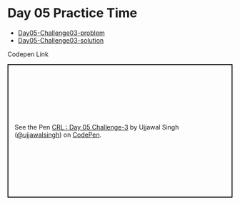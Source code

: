 # Day 05 Practice Time

- [Day05-Challenge03-problem](./Challenge03/problem/)
- [Day05-Challenge03-solution](./Challenge%2003/solution/)

Codepen Link
<p class="codepen" data-height="300" data-theme-id="dark" data-default-tab="html,result" data-slug-hash="poxMLQz" data-user="ujjawalsingh" style="height: 300px; box-sizing: border-box; display: flex; align-items: center; justify-content: center; border: 2px solid; margin: 1em 0; padding: 1em;">
  <span>See the Pen <a href="https://codepen.io/ujjawalsingh/pen/poxMLQz">
  CRL : Day 05 Challenge-3</a> by Ujjawal Singh (<a href="https://codepen.io/ujjawalsingh">@ujjawalsingh</a>)
  on <a href="https://codepen.io">CodePen</a>.</span>
</p>
